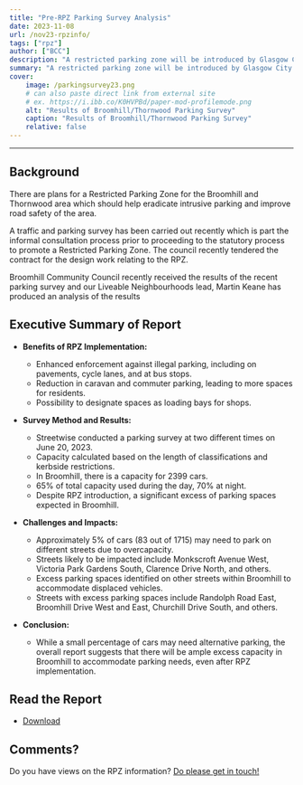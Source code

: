 ```yaml
---
title: "Pre-RPZ Parking Survey Analysis" 
date: 2023-11-08
url: /nov23-rpzinfo/
tags: ["rpz"]
author: ["BCC"]
description: "A restricted parking zone will be introduced by Glasgow City Council in 2024/25 read for our analysis of the latest parking survey" 
summary: "A restricted parking zone will be introduced by Glasgow City Council in 2024/25 read for our analysis of the latest parking survey" 
cover:
    image: /parkingsurvey23.png
    # can also paste direct link from external site
    # ex. https://i.ibb.co/K0HVPBd/paper-mod-profilemode.png
    alt: "Results of Broomhill/Thornwood Parking Survey"
    caption: "Results of Broomhill/Thornwood Parking Survey"
    relative: false 
---
```

---

## Background
There are plans for a Restricted Parking Zone for the Broomhill and Thornwood area which should help eradicate intrusive parking and improve road safety of the area.

A traffic and parking survey has been carried out recently which is part the informal consultation process prior to proceeding to the statutory process to promote a Restricted Parking Zone. The council recently tendered the contract for the design work relating to the RPZ.

Broomhill Community Council recently received the results of the recent parking survey and our Liveable Neighbourhoods lead, Martin Keane has produced an analysis of the results
## Executive Summary of Report
- **Benefits of RPZ Implementation:**
  - Enhanced enforcement against illegal parking, including on pavements, cycle lanes, and at bus stops.
  - Reduction in caravan and commuter parking, leading to more spaces for residents.
  - Possibility to designate spaces as loading bays for shops.

- **Survey Method and Results:**
  - Streetwise conducted a parking survey at two different times on June 20, 2023.
  - Capacity calculated based on the length of classifications and kerbside restrictions.
  - In Broomhill, there is a capacity for 2399 cars.
  - 65% of total capacity used during the day, 70% at night.
  - Despite RPZ introduction, a significant excess of parking spaces expected in Broomhill.

- **Challenges and Impacts:**
  - Approximately 5% of cars (83 out of 1715) may need to park on different streets due to overcapacity.
  - Streets likely to be impacted include Monkscroft Avenue West, Victoria Park Gardens South, Clarence Drive North, and others.
  - Excess parking spaces identified on other streets within Broomhill to accommodate displaced vehicles.
  - Streets with excess parking spaces include Randolph Road East, Broomhill Drive West and East, Churchill Drive South, and others.

- **Conclusion:**
  - While a small percentage of cars may need alternative parking, the overall report suggests that there will be ample excess capacity in Broomhill to accommodate parking needs, even after RPZ implementation.
## Read the Report
+ [Download](/RPZ-Oct23-update.pdf)

## Comments?

Do you have views on the RPZ information? [Do please get in touch!](/contactus/)
